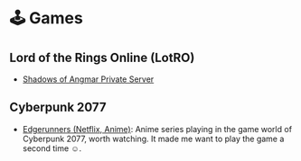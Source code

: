 # 🕹 Games

## Lord of the Rings Online (LotRO)

* [Shadows of Angmar Private Server](https://www.echoesofangmar.com/#home)

## Cyberpunk 2077

* [Edgerunners (Netflix, Anime)](https://www.cyberpunk.net/en/edgerunners): Anime series playing in the game world of Cyberpunk 2077, worth watching. It made me want to play the game a second time :relaxed:.
